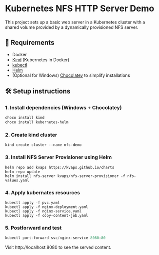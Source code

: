 # Kubernetes NFS HTTP Server Demo

This project sets up a basic web server in a Kubernetes cluster with a shared volume provided by a dynamically provisioned NFS server.

## 🔧 Requirements

- Docker
- [Kind](https://kind.sigs.k8s.io/) (Kubernetes in Docker)
- [kubectl](https://kubernetes.io/docs/tasks/tools/)
- [Helm](https://helm.sh/)
- (Optional for Windows) [Chocolatey](https://chocolatey.org/) to simplify installations

## 🛠️ Setup instructions

### 1. Install dependencies (Windows + Chocolatey)

```powershell
choco install kind
choco install kubernetes-helm
```

### 2. Create kind cluster

```powetshell
kind create cluster --name nfs-demo
```

### 3. Install NFS Server Provisioner using Helm

```powetshell
helm repo add kvaps https://kvaps.github.io/charts
helm repo update
helm install nfs-server kvaps/nfs-server-provisioner -f nfs-values.yaml
```


### 4. Apply kubernates resources

```powetshell
kubectl apply -f pvc.yaml
kubectl apply -f nginx-deployment.yaml
kubectl apply -f nginx-service.yaml
kubectl apply -f copy-content-job.yaml
```

### 5. Postforward and test
```powershell
kubectl port-forward svc/nginx-service 8080:80
```

Visit http://localhost:8080 to see the served content.